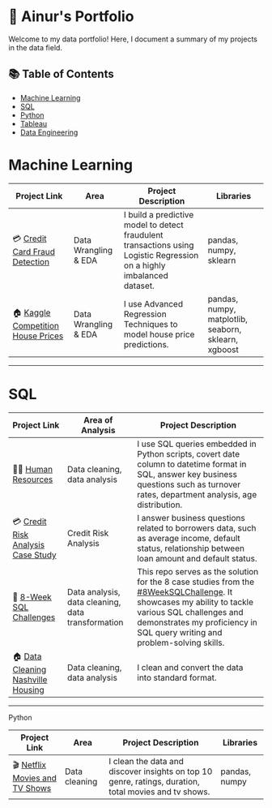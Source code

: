 
# 📕 Ainur's Portfolio

Welcome to my data portfolio! Here, I document a summary of my projects in the data field. 

## 📚 Table of Contents
- [Machine Learning](#machine-learning)
- [SQL](#sql)
- [Python](#python)
- [Tableau](#tableau)
- [Data Engineering](#data-engineering)


# Machine Learning

| Project Link | Area | Project Description | Libraries |    
|---|---|---|---|
| 💳 [Credit Card Fraud Detection](https://github.com/ainurasyikin/Machine-Learning-Project/blob/main/Project%202%20Credit%20Card%20Fraud%20Detection%20using%20Logistic%20Regression.ipynb) | Data Wrangling & EDA | I build a predictive model to detect fraudulent transactions using Logistic Regression on a highly imbalanced dataset. | pandas, numpy, sklearn |  
| 🏠 [Kaggle Competition House Prices](https://github.com/ainurasyikin/Machine-Learning-Project/blob/main/PROJECT%201%20%20Kaggle%20Competition%20House%20Prices.ipynb) | Data Wrangling & EDA | I use Advanced Regression Techniques to model house price predictions. | pandas, numpy, matplotlib, seaborn, sklearn, xgboost |  

***

# SQL

| Project Link | Area of Analysis | Project Description | 
|---|---|---|
| 🧑‍💼 [Human Resources](https://github.com/ainurasyikin/SQL/blob/main/SQL-Python-HR.ipynb) | Data cleaning, data analysis | I use SQL queries embedded in Python scripts, covert date column to datetime format in SQL, answer key business questions such as turnover rates, department analysis, age distribution. |  
| 💳 [Credit Risk Analysis Case Study](https://github.com/ainurasyikin/SQL/blob/main/Credit%20Risk%20Analysis%20Case%20Study.md) | Credit Risk Analysis | I answer business questions related to borrowers data, such as average income, default status, relationship between loan amount and default status. | 
| 📄 [8-Week SQL Challenges](https://github.com/ainurasyikin/8-Weeks-SQL-Challenge) | Data analysis, data cleaning, data transformation | This repo serves as the solution for the 8 case studies from the [#8WeekSQLChallenge](https://8weeksqlchallenge.com). It showcases my ability to tackle various SQL challenges and demonstrates my proficiency in SQL query writing and problem-solving skills. | 
| 🏠 [Data Cleaning Nashville Housing](https://github.com/ainurasyikin/SQL/blob/main/Data%20Cleaning%20Nashville%20Housing.sql) | Data cleaning, data analysis | I clean and convert the data into standard format. |  

***

Python

| Project Link | Area | Project Description | Libraries |    
|---|---|---|---|
| 🎬 [Netflix Movies and TV Shows ](https://github.com/ainurasyikin/Python/blob/main/Data%20Cleaning%20Netflix.ipynb) | Data cleaning | I clean the data and discover insights on top 10 genre, ratings, duration, total movies and tv shows. | pandas, numpy | 
